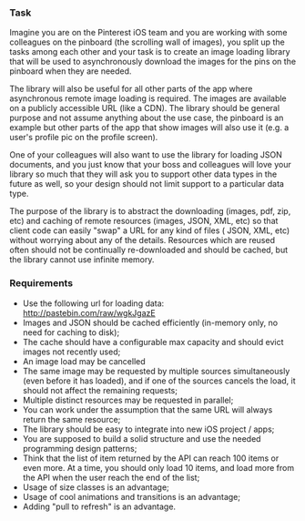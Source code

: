 ### Task

Imagine you are on the Pinterest iOS team and you are working with some colleagues on the pinboard (the scrolling wall of images), you split up the tasks among each other and your task is to create an image loading library that will be used to asynchronously download the images for the pins on the pinboard when they are needed.

The library will also be useful for all other parts of the app where asynchronous remote image loading is required. The images are available on a publicly accessible URL (like a CDN). The library should be general purpose and not assume anything about the use case, the pinboard is an example but other parts of the app that show images will also use it (e.g. a user's profile pic on the profile screen).

One of your colleagues will also want to use the library for loading JSON documents, and you just know that your boss and colleagues will love your library so much that they will ask you to support other data types in the future as well, so your design should not limit support to a particular data type.

The purpose of the library is to abstract the downloading (images, pdf, zip, etc) and caching of remote resources (images, JSON, XML, etc) so that client code can easily "swap" a URL for any kind of files ( JSON, XML, etc) without worrying about any of the details. Resources which are reused often should not be continually re-downloaded and should be cached, but the library cannot use infinite memory.

### Requirements

- Use the following url for loading data: http://pastebin.com/raw/wgkJgazE
- Images and JSON should be cached efficiently (in-memory only, no need for caching to disk);
- The cache should have a configurable max capacity and should evict images not recently used;
- An image load may be cancelled
- The same image may be requested by multiple sources simultaneously (even before it has loaded), and if one of the sources cancels the load, it should not affect the remaining requests;
- Multiple distinct resources may be requested in parallel;
- You can work under the assumption that the same URL will always return the same resource;
- The library should be easy to integrate into new iOS project / apps;
- You are supposed to build a solid structure and use the needed programming design patterns;
- Think that the list of item returned by the API can reach 100 items or even more. At a time, you should only load 10 items, and load more from the API when the user reach the end of the list;
- Usage of size classes is an advantage;
- Usage of cool animations and transitions is an advantage;
- Adding "pull to refresh" is an advantage.
